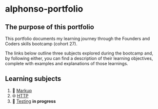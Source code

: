 # alphonso-portfolio
## The purpose of this portfolio
This portfolio documents my learning journey through the Founders and Coders skills bootcamp (cohort 27).

The links below outline three subjects explored during the bootcamp and, by following either, you can find a description of their learning objectives, complete with examples and explanations of those learnings.

## Learning subjects
1. 🔣 [Markup](/learnings/markup.md)
1. 🌐 [HTTP](/learnings/http.md)
1. 🐜 [Testing](/learnings/testing.md) **in progress**
